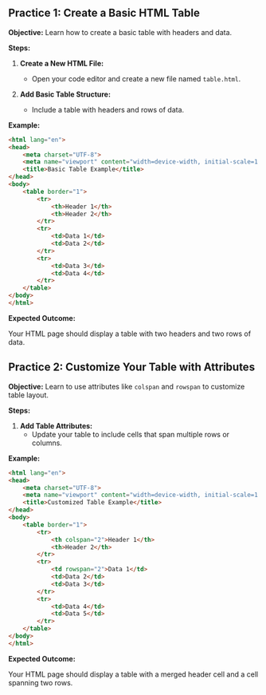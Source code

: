 ## **Practice 1: Create a Basic HTML Table**

**Objective:** Learn how to create a basic table with headers and data.

**Steps:**

1.  **Create a New HTML File:**
    
    -   Open your code editor and create a new file named `table.html`.
2.  **Add Basic Table Structure:**
    
    -   Include a table with headers and rows of data.

**Example:**
```html
<html lang="en">
<head>
    <meta charset="UTF-8">
    <meta name="viewport" content="width=device-width, initial-scale=1.0">
    <title>Basic Table Example</title>
</head>
<body>
    <table border="1">
        <tr>
            <th>Header 1</th>
            <th>Header 2</th>
        </tr>
        <tr>
            <td>Data 1</td>
            <td>Data 2</td>
        </tr>
        <tr>
            <td>Data 3</td>
            <td>Data 4</td>
        </tr>
    </table>
</body>
</html>
```
**Expected Outcome:**

Your HTML page should display a table with two headers and two rows of data.

## **Practice 2: Customize Your Table with Attributes**

**Objective:** Learn to use attributes like `colspan` and `rowspan` to customize table layout.

**Steps:**

1.  **Add Table Attributes:**
    -   Update your table to include cells that span multiple rows or columns.

**Example:**
```html
<html lang="en">
<head>
    <meta charset="UTF-8">
    <meta name="viewport" content="width=device-width, initial-scale=1.0">
    <title>Customized Table Example</title>
</head>
<body>
    <table border="1">
        <tr>
            <th colspan="2">Header 1</th>
            <th>Header 2</th>
        </tr>
        <tr>
            <td rowspan="2">Data 1</td>
            <td>Data 2</td>
            <td>Data 3</td>
        </tr>
        <tr>
            <td>Data 4</td>
            <td>Data 5</td>
        </tr>
    </table>
</body>
</html>
```

**Expected Outcome:**

Your HTML page should display a table with a merged header cell and a cell spanning two rows.
<!--stackedit_data:
eyJoaXN0b3J5IjpbLTI3MjY3NzgyMV19
-->